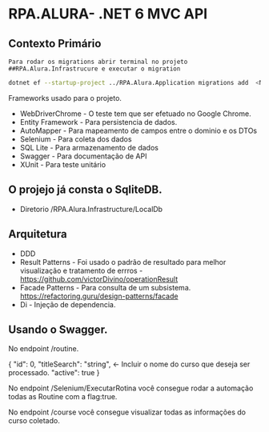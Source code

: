 # RPA.ALURA- .NET 6 MVC API

## Contexto Primário

```
Para rodar os migrations abrir terminal no projeto ##RPA.Alura.Infrastrucure e executar o migration
```

```sh
dotnet ef --startup-project ../RPA.Alura.Application migrations add  <NomeDaMigration> --output-dir Migrations/Entities
```

Frameworks usado para o projeto.
- WebDriverChrome - O teste tem que ser efetuado no Google Chrome.
- Entity Framework - Para persistencia de dados.
- AutoMapper - Para mapeamento de campos entre o dominio e os DTOs
- Selenium - Para coleta dos dados
- SQL Lite - Para armazenamento de dados
- Swagger - Para documentação de API
- XUnit - Para teste unitário

## O projejo já consta o SqliteDB. 
- Diretorio /RPA.Alura.Infrastructure/LocalDb


## Arquitetura

- DDD
- Result Patterns - Foi usado o padrão de resultado para melhor visualização e tratamento de errros - https://github.com/victorDivino/operationResult
- Facade Patterns - Para consulta de um subsistema. https://refactoring.guru/design-patterns/facade
- Di - Injeção de dependencia.

## Usando o Swagger.

No endpoint /routine.

{
  "id": 0,
  "titleSearch": "string", <- Incluir o nome do curso que deseja ser processado.
  "active": true
}

No endpoint /Selenium/ExecutarRotina você consegue rodar a automação todas as Routine com a flag:true.

No endpoint /course você consegue visualizar todas as informações do curso coletado.
